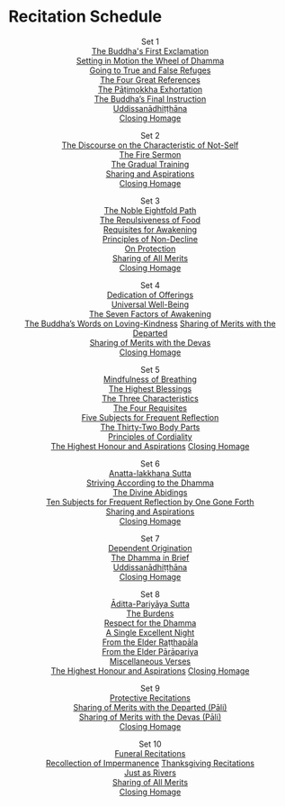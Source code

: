 # Recitation Schedule<a id="schedule"></a>

<center>

Set 1\
[The Buddha's First Exclamation](#buddhas-first-exclamation)\
[Setting in Motion the Wheel of Dhamma](#wheel-of-dhamma-abridged)\
[Going to True and False Refuges](#true-false-refuges)\
[The Four Great References](#four-great-references)\
[The Pāṭimokkha Exhortation](#patimokkha-exhortation)\
[The Buddha’s Final Instruction](#buddhas-final-instruction)\
[Uddissanādhiṭṭhāna](#uddissanadhitthana)\
[Closing Homage](#closing-homage)

Set 2\
[The Discourse on the Characteristic of Not-Self](#characteristic-not-self)\
[The Fire Sermon](#fire-sermon)\
[The Gradual Training](#gradual-training)\
[Sharing and Aspirations](#uddissanadhitthana)\
[Closing Homage](#closing-homage)

Set 3\
[The Noble Eightfold Path](#noble-eightfold-path)\
[The Repulsiveness of Food](#repulsiveness-of-food)\
[Requisites for Awakening](#requisites-for-awakening)\
[Principles of Non-Decline](#principles-of-non-decline)\
[On Protection](#protection)\
[Sharing of All Merits](#sharing-all-merits)\
[Closing Homage](#closing-homage)

Set 4\
[Dedication of Offerings](#dedication-of-offerings)\
[Universal Well-Being](#universal-well-being)\
[The Seven Factors of Awakening](#seven-factors-of-awakening)\
[The Buddha’s Words on Loving-Kindness](#words-on-loving-kindness)
[Sharing of Merits with the Departed](#sharing-merits-departed)\
[Sharing of Merits with the Devas](#sharing-merits-devas)\
[Closing Homage](#closing-homage)

Set 5\
[Mindfulness of Breathing](#mindfulness-of-breathing)\
[The Highest Blessings](#highest-blessings)\
[The Three Characteristics](#three-characteristics)\
[The Four Requisites](#four-requisites)\
[Five Subjects for Frequent Reflection](#five-reflections)\
[The Thirty-Two Body Parts](#32-parts)\
[Principles of Cordiality](#principles-of-cordiality)\
[The Highest Honour and Aspirations](#highest-honour-aspirations)
[Closing Homage](#closing-homage)

Set 6\
[Anatta-lakkhaṇa Sutta](#anatta-lakkhana)\
[Striving According to the Dhamma](#striving-according-to-dhamma)\
[The Divine Abidings](#divine-abidings)\
[Ten Subjects for Frequent Reflection by One Gone Forth](#ten-reflections)\
[Sharing and Aspirations](#uddissanadhitthana)\
[Closing Homage](#closing-homage)

Set 7\
[Dependent Origination](#dependent-origination)\
[The Dhamma in Brief](#dhamma-in-brief)\
[Uddissanādhiṭṭhāna](#uddissanadhitthana)\
[Closing Homage](#closing-homage)

Set 8\
[Āditta-Pariyāya Sutta](#aditta-pariyaya)\
[The Burdens](#burdens)\
[Respect for the Dhamma](#respect-for-the-dhamma)\
[A Single Excellent Night](#single-excellent-night)\
[From the Elder Raṭṭhapāla](#ratthapala)\
[From the Elder Pārāpariya](#parapariya)\
[Miscellaneous Verses](#misc-verses)\
[The Highest Honour and Aspirations](#highest-honour-aspirations)
[Closing Homage](#closing-homage)

Set 9\
[Protective Recitations](#deva-aradhana)\
[Sharing of Merits with the Departed (Pāli)](#sharing-merits-departed)\
[Sharing of Merits with the Devas (Pāli)](#sharing-merits-devas)\
[Closing Homage](#closing-homage)

Set 10\
[Funeral Recitations](#pubba-bhaga-nama-kara-patho)\
[Recollection of Impermanence](#recollection-of-impermanence)
[Thanksgiving Recitations](#yatha-vari-vaha-pura)\
[Just as Rivers](#just-as-rivers)\
[Sharing of All Merits](#sharing-all-merits)\
[Closing Homage](#closing-homage)

</center>
